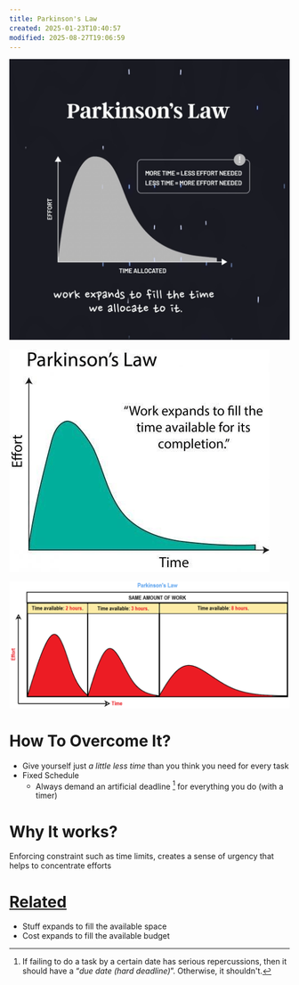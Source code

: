 ```yaml
---
title: Parkinson's Law
created: 2025-01-23T10:40:57
modified: 2025-08-27T19:06:59
---
```


![](../_attachments/3cae3b161fe3ae13dcc2ba6fadeceb34.png)

![](../_attachments/c5858ead999f8dee04986db697ff2ffd.png)

![](../_attachments/7fc3f3e4733564ea43dfed18131d141b.png)

# How To Overcome It?

* Give yourself just _a little less time_ than you think you need for every task
* Fixed Schedule
	* Always demand an artificial deadline [^1] for everything you do (with a timer)

# **Why It works?**

Enforcing constraint such as time limits, creates a sense of urgency that helps to concentrate efforts

# [Related](https://sketchplanations.com/laws-of-expansion)

* Stuff expands to fill the available space
* Cost expands to fill the available budget

[^1]: If failing to do a task by a certain date has serious repercussions, then it should have a “_due date (hard deadline)_”. Otherwise, it shouldn't.
